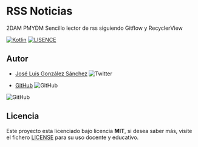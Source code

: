 # RSS Noticias

2DAM PMYDM Sencillo lector de rss siguiendo Gitflow y RecyclerView

[![Kotlin](https://img.shields.io/badge/Code-Kotlin-blue)](https://kotlinlang.org/)
[![LISENCE](https://img.shields.io/badge/Lisence-MIT-red)]()

## Autor

- [José Luis González Sánchez](https://twitter.com/joseluisgonsan) ![Twitter](https://img.shields.io/twitter/follow/joseluisgonsan?style=social)

- [GitHub](https://github.com/joseluisgs) ![GitHub](https://img.shields.io/github/followers/joseluisgs?style=social)

![GitHub](https://img.shields.io/github/last-commit/joseluisgs/RSSKotlin2020)

## Licencia

Este proyecto esta licenciado bajo licencia **MIT**, si desea saber más, visite el fichero [LICENSE](https://github.com/joseluisgs/MoriaKotlin2020/blob/master/LISENCE) para su uso docente y educativo.

